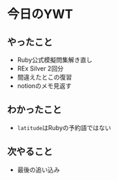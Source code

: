 # 今日のYWT

## やったこと

- Ruby公式模擬問集解き直し
- REx Silver 2回分
- 間違えたとこの復習
- notionのメモ見返す

## わかったこと

- `latitude`はRubyの予約語ではない

## 次やること

- 最後の追い込み
